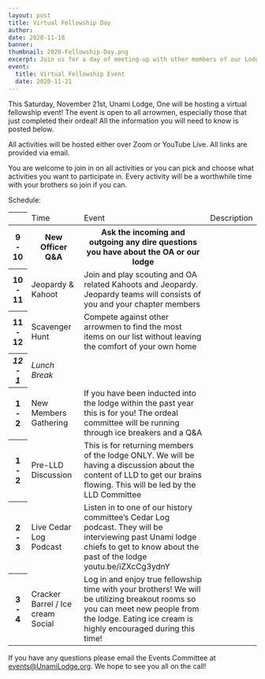 ```yaml
---
layout: post
title: Virtual Fellowship Day
author:
date: 2020-11-18
banner:
thumbnail: 2020-Fellowship-Day.png
excerpt: Join us for a day of meeting-up with other members of our Lodge.
event:
  title: Virtual Fellowship Event
  date: 2020-11-21
---
```


This Saturday, November 21st, Unami Lodge, One will be hosting a virtual fellowship event! The event is open to all arrowmen, especially those that just completed their ordeal! All the information you will need to know is posted below.

All activities will be hosted either over Zoom or YouTube Live. All links are provided via email.

You are welcome to join in on all activities or you can pick and choose what activities you want to participate in. Every activity will be a worthwhile time with your brothers so join if you can.

Schedule:

<table>
  <thead>
    <th>
      <td>Time</td>
      <td>Event</td>
      <td>Description</td>
    </th>
  </thead>
  <tbody>
    <tr>
      <th>9 - 10</th>
      <th>New Officer Q&amp;A</th>
      <th>Ask the incoming and outgoing any dire questions you have about the OA or our lodge</th>
    </tr>
    <tr>
      <th>10 - 11</th>
      <td>Jeopardy &amp; Kahoot</td>
      <td>Join and play scouting and OA related Kahoots and Jeopardy. Jeopardy teams will consists of you and your chapter members</td>
    </tr>
    <tr>
      <th>11 - 12</th>
      <td>Scavenger Hunt</td>
      <td>Compete against other arrowmen to find the most items on our list without leaving the comfort of your own home</td>
    </tr>
    <tr>
      <th><em>12 - 1</em></th>
      <td><em>Lunch Break</em></td>
      <td></td>
    </tr>
    <tr>
      <th>1 - 2</th>
      <td>New Members Gathering</td>
      <td>If you have been inducted into the lodge within the past year this is for you! The ordeal committee will be running through ice breakers and a Q&amp;A</td>
    </tr>
    <tr>
      <th>1 - 2</th>
      <td>Pre-LLD Discussion</td>
      <td>This is for returning members of the lodge ONLY. We will be having a discussion about the content of LLD to get our brains flowing. This will be led by the LLD Committee</td>
    </tr>
    <tr>
      <th>2 - 3</th>
      <td>Live Cedar Log Podcast</td>
      <td>Listen in to one of our history committee’s Cedar Log podcast. They will be interviewing past Unami lodge chiefs to get to know about the past of the lodge youtu.be/iZXcCg3ydnY</td>
    </tr>
    <tr>
      <th>3 - 4</th>
      <td>Cracker Barrel / Ice cream Social</td>
      <td>Log in and enjoy true fellowship time with your brothers! We will be utilizing breakout rooms so you can meet new people from the lodge. Eating ice cream is highly encouraged during this time!</td>
    </tr>
  </tbody>
</table>


If you have any questions please email the Events Committee at [events@UnamiLodge.org](/contact?recipient=events). We hope to see you all on the call!

